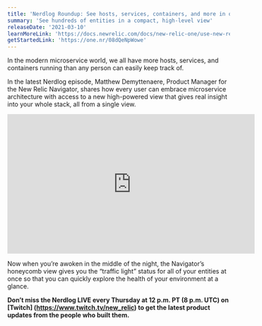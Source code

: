 ```yaml
---
title: 'Nerdlog Roundup: See hosts, services, containers, and more in one view with New Relic Navigator'
summary: 'See hundreds of entities in a compact, high-level view'
releaseDate: '2021-03-10'
learnMoreLink: 'https://docs.newrelic.com/docs/new-relic-one/use-new-relic-one/core-concepts/new-relic-explorer-view-performance-across-apps-services-hosts/#view-navigator'
getStartedLink: 'https://one.nr/08dQeNpWowe'
---
```

In the modern microservice world, we all have more hosts, services, and containers running than any person can easily keep track of. 

In the latest Nerdlog episode, Matthew Demyttenaere, Product Manager for the New Relic Navigator, shares how every user can embrace microservice architecture with access to a new high-powered view that gives real insight into your whole stack, all from a single view.

<iframe width="560" height="315" src="https://www.youtube.com/embed/SGBJm7ZMBuY" title="YouTube video player" frameborder="0" allow="accelerometer; autoplay; clipboard-write; encrypted-media; gyroscope; picture-in-picture" allowfullscreen></iframe>

Now when you’re awoken in the middle of the night, the Navigator’s honeycomb view gives you the “traffic light” status for all of your entities at once so that you can quickly explore the health of your environment at a glance. 

**Don’t miss the Nerdlog LIVE every Thursday at 12 p.m. PT (8 p.m. UTC) on [Twitch] (https://www.twitch.tv/new_relic) to get the latest product updates from the people who built them.**
